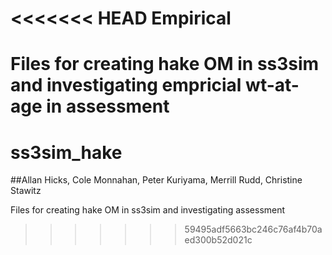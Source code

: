 <<<<<<< HEAD
Empirical
=========

Files for creating hake OM in ss3sim and investigating empricial wt-at-age in assessment
=======
ss3sim_hake
===========

##Allan Hicks, Cole Monnahan, Peter Kuriyama, Merrill Rudd, Christine Stawitz

Files for creating hake OM in ss3sim and investigating assessment
>>>>>>> 59495adf5663bc246c76af4b70aed300b52d021c

